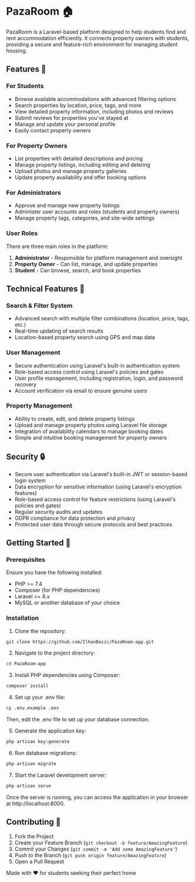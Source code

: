# PazaRoom 🏠

PazaRoom is a Laravel-based platform designed to help students find and rent accommodation efficiently. It connects property owners with students, providing a secure and feature-rich environment for managing student housing.

## Features 🌟

### For Students
- Browse available accommodations with advanced filtering options
- Search properties by location, price, tags, and more
- View detailed property information, including photos and reviews
- Submit reviews for properties you've stayed at
- Manage and update your personal profile
- Easily contact property owners

### For Property Owners
- List properties with detailed descriptions and pricing
- Manage property listings, including editing and deleting
- Upload photos and manage property galleries
- Update property availability and offer booking options

### For Administrators
- Approve and manage new property listings
- Administer user accounts and roles (students and property owners)
- Manage property tags, categories, and site-wide settings

### User Roles
There are three main roles in the platform:
1. **Administrator** - Responsible for platform management and oversight
2. **Property Owner** - Can list, manage, and update properties
3. **Student** - Can browse, search, and book properties

## Technical Features 🔧

### Search & Filter System
- Advanced search with multiple filter combinations (location, price, tags, etc.)
- Real-time updating of search results
- Location-based property search using GPS and map data

### User Management
- Secure authentication using Laravel's built-in authentication system
- Role-based access control using Laravel's policies and gates
- User profile management, including registration, login, and password recovery
- Account verification via email to ensure genuine users

### Property Management
- Ability to create, edit, and delete property listings
- Upload and manage property photos using Laravel file storage
- Integration of availability calendars to manage booking dates
- Simple and intuitive booking management for property owners

## Security 🔒

- Secure user authentication via Laravel's built-in JWT or session-based login system
- Data encryption for sensitive information (using Laravel's encryption features)
- Role-based access control for feature restrictions (using Laravel's policies and gates)
- Regular security audits and updates
- GDPR compliance for data protection and privacy
- Protected user data through secure protocols and best practices

## Getting Started 🚀

### Prerequisites
Ensure you have the following installed:
- PHP >= 7.4
- Composer (for PHP dependencies)
- Laravel >= 8.x
- MySQL or another database of your choice

### Installation

1. Clone the repository:
```bash
git clone https://github.com/IlhanBasic/PazaRoom-app.git
```

2. Navigate to the project directory:
```bash
cd PazaRoom-app
```

3. Install PHP dependencies using Composer:
```bash
composer install
```

4. Set up your .env file:
```bash
cp .env.example .env
```
Then, edit the .env file to set up your database connection.

5. Generate the application key:
```bash
php artisan key:generate
```

6. Run database migrations:
```bash
php artisan migrate
```

7. Start the Laravel development server:
```bash
php artisan serve
```

Once the server is running, you can access the application in your browser at http://localhost:8000.

## Contributing 🤝

1. Fork the Project
2. Create your Feature Branch (`git checkout -b feature/AmazingFeature`)
3. Commit your Changes (`git commit -m 'Add some AmazingFeature'`)
4. Push to the Branch (`git push origin feature/AmazingFeature`)
5. Open a Pull Request

Made with ❤️ for students seeking their perfect home
